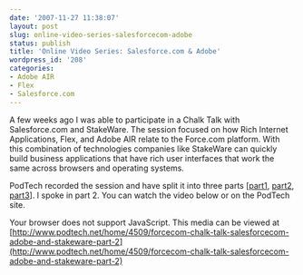 ```yaml
---
date: '2007-11-27 11:38:07'
layout: post
slug: online-video-series-salesforcecom-adobe
status: publish
title: 'Online Video Series: Salesforce.com & Adobe'
wordpress_id: '208'
categories:
- Adobe AIR
- Flex
- Salesforce.com
---
```


A few weeks ago I was able to participate in a Chalk Talk with Salesforce.com and StakeWare.  The session focused on how Rich Internet Applications, Flex, and Adobe AIR relate to the Force.com platform.  With this combination of technologies companies like StakeWare can quickly build business applications that have rich user interfaces that work the same across browsers and operating systems.

PodTech recorded the session and have split it into three parts [[part1](http://www.podtech.net/home/4494/forcecom-chalk-talk-salesforcecom-adobe-and-stakeware), [part2](http://www.podtech.net/home/4509/forcecom-chalk-talk-salesforcecom-adobe-and-stakeware-part-2), [part3](http://www.podtech.net/home/4510/forcecom-chalk-talk-salesforcecom-adobe-and-stakeware-part-3)].  I spoke in part 2.  You can watch the video below or on the PodTech site.

Your browser does not support JavaScript. This media can be viewed at [http://www.podtech.net/home/4509/forcecom-chalk-talk-salesforcecom-adobe-and-stakeware-part-2](http://www.podtech.net/home/4509/forcecom-chalk-talk-salesforcecom-adobe-and-stakeware-part-2)
